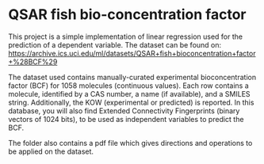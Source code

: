 # QSAR fish bio-concentration factor 
This project is a simple implementation of linear regression used for the prediction of a dependent variable. The dataset can be found on: https://archive.ics.uci.edu/ml/datasets/QSAR+fish+bioconcentration+factor+%28BCF%29 

The  dataset used contains manually-curated experimental bioconcentration factor (BCF) for 1058 molecules (continuous values). Each row contains a molecule, identified by a CAS number, a name (if available), and a SMILES string. Additionally, the KOW (experimental or predicted) is reported. In this database, you will also find Extended Connectivity Fingerprints (binary vectors of 1024 bits), to be used as independent variables to predict the BCF.

The folder also contains a pdf file which gives directions and operations to be applied on the dataset.


